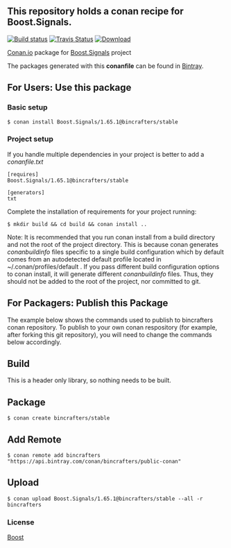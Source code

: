 ## This repository holds a conan recipe for Boost.Signals.

[![Build status](https://ci.appveyor.com/api/projects/status/otrfj5lo2a1qj2fm/branch/stable/1.65.1?svg=true)](https://ci.appveyor.com/project/BinCrafters/conan-boost-signals/branch/stable/1.65.1)
[![Travis Status](https://travis-ci.org/bincrafters/conan-boost-signals.svg?branch=stable%2F1.65.1)](https://travis-ci.org/bincrafters/conan-boost-signals)
[![Download](https://api.bintray.com/packages/bincrafters/public-conan/Boost.Signals%3Abincrafters/images/download.svg?version=1.65.1%3Astable) ](https://bintray.com/bincrafters/public-conan/Boost.Signals%3Abincrafters/1.65.1%3Astable/link)

[Conan.io](https://conan.io) package for [Boost.Signals](https://github.com/Boostorg/Signals) project

The packages generated with this **conanfile** can be found in [Bintray](https://bintray.com/bincrafters/public-conan/Boost.Signals%3Abincrafters).

## For Users: Use this package

### Basic setup

    $ conan install Boost.Signals/1.65.1@bincrafters/stable

### Project setup

If you handle multiple dependencies in your project is better to add a *conanfile.txt*

    [requires]
    Boost.Signals/1.65.1@bincrafters/stable

    [generators]
    txt

Complete the installation of requirements for your project running:

    $ mkdir build && cd build && conan install ..
	
Note: It is recommended that you run conan install from a build directory and not the root of the project directory.  This is because conan generates *conanbuildinfo* files specific to a single build configuration which by default comes from an autodetected default profile located in ~/.conan/profiles/default .  If you pass different build configuration options to conan install, it will generate different *conanbuildinfo* files.  Thus, they should not be added to the root of the project, nor committed to git. 

## For Packagers: Publish this Package

The example below shows the commands used to publish to bincrafters conan repository. To publish to your own conan respository (for example, after forking this git repository), you will need to change the commands below accordingly. 

## Build  

This is a header only library, so nothing needs to be built.

## Package 

    $ conan create bincrafters/stable
	
## Add Remote

	$ conan remote add bincrafters "https://api.bintray.com/conan/bincrafters/public-conan"

## Upload

    $ conan upload Boost.Signals/1.65.1@bincrafters/stable --all -r bincrafters

### License
[Boost](www.boost.org/LICENSE_1_0.txt)
